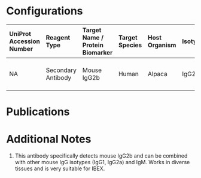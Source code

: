 # Configurations

| UniProt Accession Number   | Reagent Type       | Target Name / Protein Biomarker   | Target Species   | Host Organism   | Isotype   | Clonality       | Vendor                   | Catalog Number   | Conjugate   | RRID       | Availability   | Method        | Tissue Preservation               | Target Tissue   | Tissue State   | Detergent         | Antigen Retrieval Conditions   | Dye Inactivation Conditions   | Recommend   | Agree               | Disagree   | Contributor         | Notes       |
|:---------------------------|:-------------------|:----------------------------------|:-----------------|:----------------|:----------|:----------------|:-------------------------|:-----------------|:------------|:-----------|:---------------|:--------------|:----------------------------------|:----------------|:---------------|:------------------|:-------------------------------|:------------------------------|:------------|:--------------------|:-----------|:--------------------|:------------|
| NA                         | Secondary Antibody | Mouse IgG2b                       | Human            | Alpaca          | IgG2b     | CTK0105/CTK0106 | Thermo Fisher Scientific | SA5-10339        | AF647       | AB_2868386 | Stock          | IBEX2D Manual | 1:4 Cytofix/Cytoperm Fixed Frozen | Lymph Node      | NA             | 0.3% Triton-X-100 | NA                             | 1 mg/ml LiBH4 15 minutes      | Yes         | 0000-0003-4379-8967 | NA         | 0000-0003-4379-8967 | [1](#notes) |

# Publications



# Additional Notes

<a name="notes"></a>
1. This antibody specifically detects mouse IgG2b and can be combined with other mouse IgG isotypes (IgG1, IgG2a) and IgM. Works in diverse tissues and is very suitable for IBEX.
